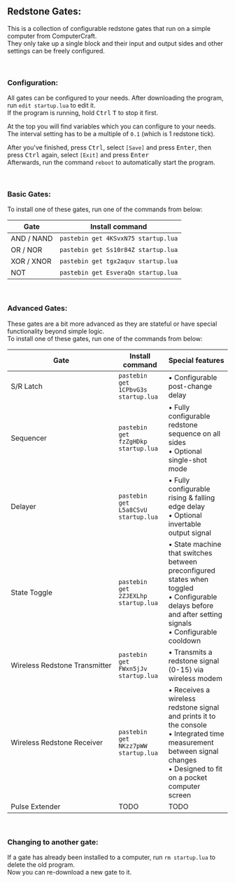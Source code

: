 ## Redstone Gates:
This is a collection of configurable redstone gates that run on a simple computer from ComputerCraft.  
They only take up a single block and their input and output sides and other settings can be freely configured.  

<br>

### Configuration:
All gates can be configured to your needs. After downloading the program, run `edit startup.lua` to edit it.  
If the program is running, hold <kbd>Ctrl</kbd> <kbd>T</kbd> to stop it first.  
  
At the top you will find variables which you can configure to your needs.  
The interval setting has to be a multiple of `0.1` (which is 1 redstone tick).  
  
After you've finished, press <kbd>Ctrl</kbd>, select `[Save]` and press <kbd>Enter</kbd>, then press <kbd>Ctrl</kbd> again, select `[Exit]` and press <kbd>Enter</kbd>  
Afterwards, run the command `reboot` to automatically start the program.

<br>

### Basic Gates:
To install one of these gates, run one of the commands from below:

| Gate | Install command |
| --- | --- |
| AND / NAND | `pastebin get 4KSvxN75 startup.lua` |
| OR / NOR | `pastebin get Ss10r84Z startup.lua` |
| XOR / XNOR | `pastebin get tgx2aquv startup.lua` |
| NOT | `pastebin get EsveraQn startup.lua` |

<br>

### Advanced Gates:
These gates are a bit more advanced as they are stateful or have special functionality beyond simple logic.  
To install one of these gates, run one of the commands from below:

| Gate | Install command | Special features |
| --- | --- | --- |
| S/R Latch | `pastebin get 1CPbvG3s startup.lua` | &bull; Configurable post-change delay |
| Sequencer | `pastebin get fzZgHDkp startup.lua` | &bull; Fully configurable redstone sequence on all sides<br>&bull; Optional single-shot mode |
| Delayer | `pastebin get L5a8CSvU startup.lua` | &bull; Fully configurable rising & falling edge delay<br>&bull; Optional invertable output signal |
| State&nbsp;Toggle | `pastebin get 2ZJEXLhp startup.lua` | &bull; State machine that switches between preconfigured states when toggled<br>&bull; Configurable delays before and after setting signals<br>&bull; Configurable cooldown |
| Wireless&nbsp;Redstone&nbsp;Transmitter | `pastebin get FWxn5jJv startup.lua` | &bull; Transmits a redstone signal (0-15) via wireless modem |
| Wireless&nbsp;Redstone&nbsp;Receiver | `pastebin get NKzz7pWW startup.lua` | &bull; Receives a wireless redstone signal and prints it to the console<br>&bull; Integrated time measurement between signal changes<br>&bull; Designed to fit on a pocket computer screen |
| Pulse&nbsp;Extender | TODO | TODO |

<br>

### Changing to another gate:
If a gate has already been installed to a computer, run `rm startup.lua` to delete the old program.  
Now you can re-download a new gate to it.
